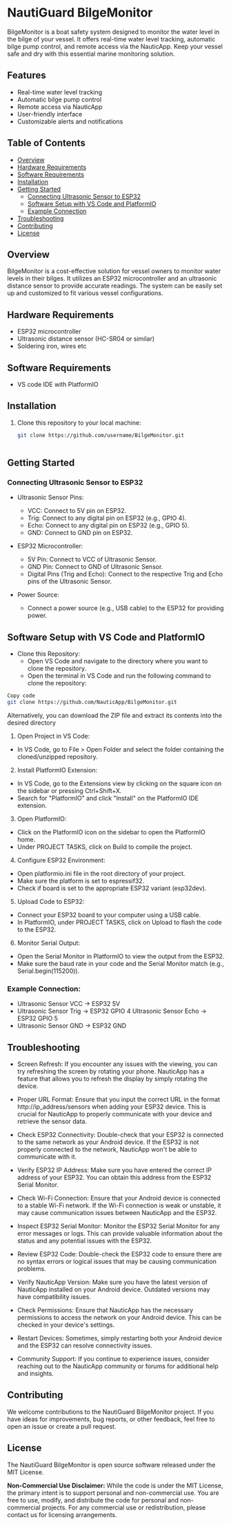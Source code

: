 # NautiGuard BilgeMonitor

BilgeMonitor is a boat safety system designed to monitor the water level in the bilge of your vessel. It offers real-time water level tracking, automatic bilge pump control, and remote access via the NauticApp. Keep your vessel safe and dry with this essential marine monitoring solution.

## Features

- Real-time water level tracking
- Automatic bilge pump control
- Remote access via NauticApp
- User-friendly interface
- Customizable alerts and notifications

## Table of Contents

- [Overview](#overview)
- [Hardware Requirements](#hardware-requirements)
- [Software Requirements](#software-requirements)
- [Installation](#installation)
- [Getting Started](#getting-started)
  - [Connecting Ultrasonic Sensor to ESP32](#connecting-ultrasonic-sensor-to-esp32)
  - [Software Setup with VS Code and PlatformIO](#software-setup-with-vs-code-and-platformio)
  - [Example Connection](#example-connection)
- [Troubleshooting](#troubleshooting)
- [Contributing](#contributing)
- [License](#license)

## Overview

BilgeMonitor is a cost-effective solution for vessel owners to monitor water levels in their bilges. It utilizes an ESP32 microcontroller and an ultrasonic distance sensor to provide accurate readings. The system can be easily set up and customized to fit various vessel configurations.

## Hardware Requirements

- ESP32 microcontroller
- Ultrasonic distance sensor (HC-SR04 or similar)
- Soldering iron, wires etc

## Software Requirements

- VS code IDE with PlatformIO 

## Installation

1. Clone this repository to your local machine:

   ```bash
   git clone https://github.com/username/BilgeMonitor.git



## Getting Started

### Connecting Ultrasonic Sensor to ESP32

- Ultrasonic Sensor Pins:

   - VCC: Connect to 5V pin on ESP32.
   - Trig: Connect to any digital pin on ESP32 (e.g., GPIO 4).
   - Echo: Connect to any digital pin on ESP32 (e.g., GPIO 5).
   - GND: Connect to GND pin on ESP32.

- ESP32 Microcontroller:

   - 5V Pin: Connect to VCC of Ultrasonic Sensor.
   - GND Pin: Connect to GND of Ultrasonic Sensor.
   - Digital Pins (Trig and Echo): Connect to the respective Trig and Echo pins of the Ultrasonic Sensor.

- Power Source:

   - Connect a power source (e.g., USB cable) to the ESP32 for providing power.




## Software Setup with VS Code and PlatformIO
- Clone this Repository:
   - Open VS Code and navigate to the directory where you want to clone the repository.
   - Open the terminal in VS Code and run the following command to clone the repository:

```bash
Copy code
git clone https://github.com/NauticApp/BilgeMonitor.git
```

Alternatively, you can download the ZIP file and extract its contents into the desired directory

1) Open Project in VS Code:

- In VS Code, go to File > Open Folder and select the folder containing the cloned/unzipped repository.

2) Install PlatformIO Extension:

- In VS Code, go to the Extensions view by clicking on the square icon on the sidebar or pressing Ctrl+Shift+X.
- Search for "PlatformIO" and click "Install" on the PlatformIO IDE extension.

3) Open PlatformIO:

- Click on the PlatformIO icon on the sidebar to open the PlatformIO home.
- Under PROJECT TASKS, click on Build to compile the project.

4) Configure ESP32 Environment:

- Open platformio.ini file in the root directory of your project.
- Make sure the platform is set to espressif32.
- Check if board is set to the appropriate ESP32 variant (esp32dev).

5) Upload Code to ESP32:

- Connect your ESP32 board to your computer using a USB cable.
- In PlatformIO, under PROJECT TASKS, click on Upload to flash the code to the ESP32.

6) Monitor Serial Output:

- Open the Serial Monitor in PlatformIO to view the output from the ESP32.
- Make sure the baud rate in your code and the Serial Monitor match (e.g., Serial.begin(115200)).

### Example Connection:

- Ultrasonic Sensor VCC -> ESP32 5V
- Ultrasonic Sensor Trig -> ESP32 GPIO 4
 Ultrasonic Sensor Echo -> ESP32 GPIO 5
- Ultrasonic Sensor GND -> ESP32 GND

## Troubleshooting

- Screen Refresh:
If you encounter any issues with the viewing, you can try refreshing the screen by rotating your phone. NauticApp has a feature that allows you to refresh the display by simply rotating the device.

- Proper URL Format:
Ensure that you input the correct URL in the format http://ip_address/sensors when adding your ESP32 device. This is crucial for NauticApp to properly communicate with your device and retrieve the sensor data.

- Check ESP32 Connectivity:
Double-check that your ESP32 is connected to the same network as your Android device. If the ESP32 is not properly connected to the network, NauticApp won't be able to communicate with it.

- Verify ESP32 IP Address:
Make sure you have entered the correct IP address of your ESP32. You can obtain this address from the ESP32 Serial Monitor.

- Check Wi-Fi Connection:
Ensure that your Android device is connected to a stable Wi-Fi network. If the Wi-Fi connection is weak or unstable, it may cause communication issues between NauticApp and the ESP32.

- Inspect ESP32 Serial Monitor:
Monitor the ESP32 Serial Monitor for any error messages or logs. This can provide valuable information about the status and any potential issues with the ESP32.

- Review ESP32 Code:
Double-check the ESP32 code to ensure there are no syntax errors or logical issues that may be causing communication problems.

- Verify NauticApp Version:
Make sure you have the latest version of NauticApp installed on your Android device. Outdated versions may have compatibility issues.

- Check Permissions:
Ensure that NauticApp has the necessary permissions to access the network on your Android device. This can be checked in your device's settings.

- Restart Devices:
Sometimes, simply restarting both your Android device and the ESP32 can resolve connectivity issues.

- Community Support:
If you continue to experience issues, consider reaching out to the NauticApp community or forums for additional help and insights.

## Contributing
We welcome contributions to the NautiGuard BilgeMonitor project. If you have ideas for improvements, bug reports, or other feedback, feel free to open an issue or create a pull request.

## License
The NautiGuard BilgeMonitor is open source software released under the MIT License.

**Non-Commercial Use Disclaimer:** While the code is under the MIT License, the primary intent is to support personal and non-commercial use. You are free to use, modify, and distribute the code for personal and non-commercial projects. For any commercial use or redistribution, please contact us for licensing arrangements.